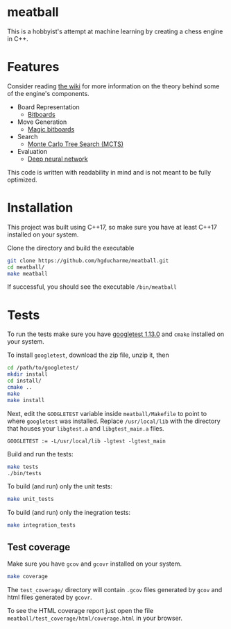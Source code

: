 # meatball

This is a hobbyist's attempt at machine learning by creating a chess engine in C++.

# Features

Consider reading [the wiki](https://github.com/hgducharme/meatball/wiki/) for more information on the theory behind some of the engine's components.

- Board Representation
  - [Bitboards](https://www.chessprogramming.org/Bitboards)
- Move Generation
  - [Magic bitboards](https://www.chessprogramming.org/Magic_Bitboards)
- Search
  - [Monte Carlo Tree Search (MCTS)](https://en.wikipedia.org/wiki/Monte_Carlo_tree_search)
- Evaluation
  - [Deep neural network](https://en.wikipedia.org/wiki/Deep_learning)

This code is written with readability in mind and is not meant to be fully optimized.

# Installation

This project was built using C++17, so make sure you have at least C++17 installed on your system.

Clone the directory and build the executable

```bash
git clone https://github.com/hgducharme/meatball.git
cd meatball/
make meatball
```

If successful, you should see the executable `/bin/meatball`

# Tests

To run the tests make sure you have [googletest 1.13.0](https://github.com/google/googletest/releases/tag/v1.13.0) and `cmake` installed on your system.

To install `googletest`, download the zip file, unzip it, then

```bash
cd /path/to/googletest/
mkdir install
cd install/
cmake ..
make
make install
```

Next, edit the `GOOGLETEST` variable inside `meatball/Makefile` to point to where `googletest` was installed. Replace `/usr/local/lib` with the directory that houses your `libgtest.a` and `libgtest_main.a` files.

```make
GOOGLETEST := -L/usr/local/lib -lgtest -lgtest_main
```

Build and run the tests:

```bash
make tests
./bin/tests
```

To build (and run) only the unit tests:

```bash
make unit_tests
```

To build (and run) only the inegration tests:

```bash
make integration_tests
```

## Test coverage

Make sure you have `gcov` and `gcovr` installed on your system.

```bash
make coverage
```

The `test_coverage/` directory will contain `.gcov` files generated by `gcov` and html files generated by `gcovr`.

To see the HTML coverage report just open the file `meatball/test_coverage/html/coverage.html` in your browser.
